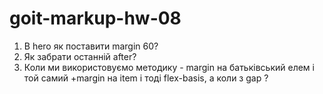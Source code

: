# goit-markup-hw-08
1. В hero як поставити margin 60?
2. Як забрати останній after?
3. Коли ми використовуємо методику - margin на батьківський елем і той самий +margin на item  і тоді flex-basis, а коли з gap ? 